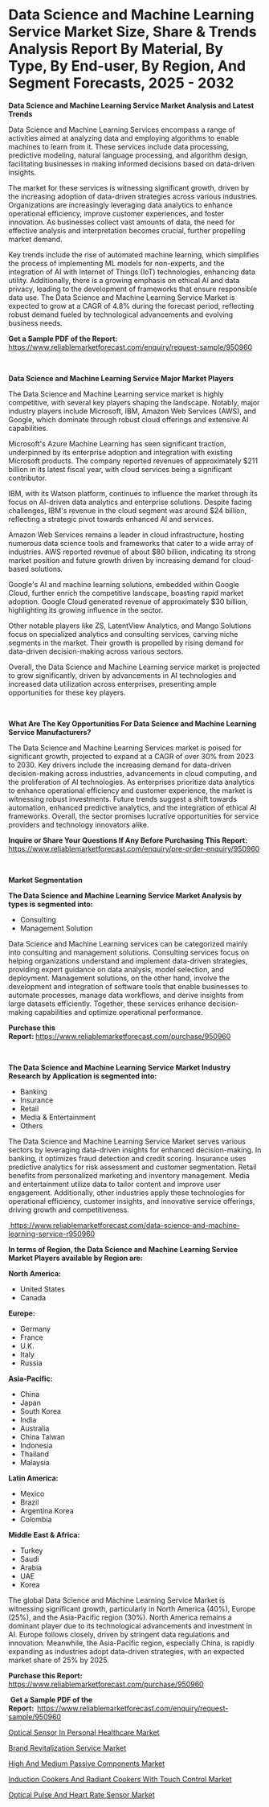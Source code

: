 <p><h1>Data Science and Machine Learning Service Market Size, Share & Trends Analysis Report By Material, By Type, By End-user, By Region, And Segment Forecasts, 2025 - 2032</h1></p><p><strong>Data Science and Machine Learning Service Market Analysis and Latest Trends</strong></p>
<p><p>Data Science and Machine Learning Services encompass a range of activities aimed at analyzing data and employing algorithms to enable machines to learn from it. These services include data processing, predictive modeling, natural language processing, and algorithm design, facilitating businesses in making informed decisions based on data-driven insights.</p><p>The market for these services is witnessing significant growth, driven by the increasing adoption of data-driven strategies across various industries. Organizations are increasingly leveraging data analytics to enhance operational efficiency, improve customer experiences, and foster innovation. As businesses collect vast amounts of data, the need for effective analysis and interpretation becomes crucial, further propelling market demand.</p><p>Key trends include the rise of automated machine learning, which simplifies the process of implementing ML models for non-experts, and the integration of AI with Internet of Things (IoT) technologies, enhancing data utility. Additionally, there is a growing emphasis on ethical AI and data privacy, leading to the development of frameworks that ensure responsible data use. The Data Science and Machine Learning Service Market is expected to grow at a CAGR of 4.8% during the forecast period, reflecting robust demand fueled by technological advancements and evolving business needs.</p></p>
<p><strong>Get a Sample PDF of the Report:&nbsp;</strong> <a href="https://www.reliablemarketforecast.com/enquiry/request-sample/950960?utm_campaign=1108&utm_medium=2&utm_source=Github&utm_content=ia&utm_term=08032025&utm_id=data-science-and-machine-learning-service">https://www.reliablemarketforecast.com/enquiry/request-sample/950960</a></p>
<p>&nbsp;</p>
<p><strong>Data Science and Machine Learning Service Major Market Players</strong></p>
<p><p>The Data Science and Machine Learning service market is highly competitive, with several key players shaping the landscape. Notably, major industry players include Microsoft, IBM, Amazon Web Services (AWS), and Google, which dominate through robust cloud offerings and extensive AI capabilities. </p><p>Microsoft's Azure Machine Learning has seen significant traction, underpinned by its enterprise adoption and integration with existing Microsoft products. The company reported revenues of approximately $211 billion in its latest fiscal year, with cloud services being a significant contributor.</p><p>IBM, with its Watson platform, continues to influence the market through its focus on AI-driven data analytics and enterprise solutions. Despite facing challenges, IBM's revenue in the cloud segment was around $24 billion, reflecting a strategic pivot towards enhanced AI and services.</p><p>Amazon Web Services remains a leader in cloud infrastructure, hosting numerous data science tools and frameworks that cater to a wide array of industries. AWS reported revenue of about $80 billion, indicating its strong market position and future growth driven by increasing demand for cloud-based solutions.</p><p>Google's AI and machine learning solutions, embedded within Google Cloud, further enrich the competitive landscape, boasting rapid market adoption. Google Cloud generated revenue of approximately $30 billion, highlighting its growing influence in the sector.</p><p>Other notable players like ZS, LatentView Analytics, and Mango Solutions focus on specialized analytics and consulting services, carving niche segments in the market. Their growth is propelled by rising demand for data-driven decision-making across various sectors.</p><p>Overall, the Data Science and Machine Learning service market is projected to grow significantly, driven by advancements in AI technologies and increased data utilization across enterprises, presenting ample opportunities for these key players.</p></p>
<p>&nbsp;</p>
<p><strong>What Are The Key Opportunities For Data Science and Machine Learning Service Manufacturers?</strong></p>
<p><p>The Data Science and Machine Learning Services market is poised for significant growth, projected to expand at a CAGR of over 30% from 2023 to 2030. Key drivers include the increasing demand for data-driven decision-making across industries, advancements in cloud computing, and the proliferation of AI technologies. As enterprises prioritize data analytics to enhance operational efficiency and customer experience, the market is witnessing robust investments. Future trends suggest a shift towards automation, enhanced predictive analytics, and the integration of ethical AI frameworks. Overall, the sector promises lucrative opportunities for service providers and technology innovators alike.</p></p>
<p><strong>Inquire or Share Your Questions If Any Before Purchasing This Report:</strong> <a href="https://www.reliablemarketforecast.com/enquiry/pre-order-enquiry/950960?utm_campaign=1108&utm_medium=2&utm_source=Github&utm_content=ia&utm_term=08032025&utm_id=data-science-and-machine-learning-service">https://www.reliablemarketforecast.com/enquiry/pre-order-enquiry/950960</a></p>
<p>&nbsp;</p>
<p><strong>Market Segmentation</strong></p>
<p><strong>The Data Science and Machine Learning Service Market Analysis by types is segmented into:</strong></p>
<p><ul><li>Consulting</li><li>Management Solution</li></ul></p>
<p><p>Data Science and Machine Learning services can be categorized mainly into consulting and management solutions. Consulting services focus on helping organizations understand and implement data-driven strategies, providing expert guidance on data analysis, model selection, and deployment. Management solutions, on the other hand, involve the development and integration of software tools that enable businesses to automate processes, manage data workflows, and derive insights from large datasets efficiently. Together, these services enhance decision-making capabilities and optimize operational performance.</p></p>
<p><strong>Purchase this Report:&nbsp;</strong><a href="https://www.reliablemarketforecast.com/purchase/950960?utm_campaign=1108&utm_medium=2&utm_source=Github&utm_content=ia&utm_term=08032025&utm_id=data-science-and-machine-learning-service">https://www.reliablemarketforecast.com/purchase/950960</a></p>
<p>&nbsp;</p>
<p><strong>The Data Science and Machine Learning Service Market Industry Research by Application is segmented into:</strong></p>
<p><ul><li>Banking</li><li>Insurance</li><li>Retail</li><li>Media & Entertainment</li><li>Others</li></ul></p>
<p><p>The Data Science and Machine Learning Service Market serves various sectors by leveraging data-driven insights for enhanced decision-making. In banking, it optimizes fraud detection and credit scoring. Insurance uses predictive analytics for risk assessment and customer segmentation. Retail benefits from personalized marketing and inventory management. Media and entertainment utilize data to tailor content and improve user engagement. Additionally, other industries apply these technologies for operational efficiency, customer insights, and innovative service offerings, driving growth and competitiveness.</p></p>
<p><a href="https://www.reliablemarketforecast.com/data-science-and-machine-learning-service-r950960?utm_campaign=1108&utm_medium=2&utm_source=Github&utm_content=ia&utm_term=08032025&utm_id=data-science-and-machine-learning-service">&nbsp;https://www.reliablemarketforecast.com/data-science-and-machine-learning-service-r950960</a></p>
<p><strong>In terms of Region, the Data Science and Machine Learning Service Market Players available by Region are:</strong></p>
<p>
    <p> <strong> North America: </strong>
        <ul>
            <li>United States</li>
            <li>Canada</li>
        </ul>
        </p> 
    <p> <strong> Europe: </strong>
        <ul>
            <li>Germany</li>
            <li>France</li>
            <li>U.K.</li>
            <li>Italy</li>
            <li>Russia</li>
        </ul>
        </p> 
    <p> <strong> Asia-Pacific: </strong>
        <ul>
            <li>China</li>
            <li>Japan</li>
            <li>South Korea</li>
            <li>India</li>
            <li>Australia</li>
            <li>China Taiwan</li>
            <li>Indonesia</li>
            <li>Thailand</li>
            <li>Malaysia</li>
        </ul>
        </p> 
    <p> <strong> Latin America: </strong>
        <ul>
            <li>Mexico</li>
            <li>Brazil</li>
            <li>Argentina Korea</li>
            <li>Colombia</li>
        </ul>
        </p> 
    <p> <strong> Middle East & Africa: </strong>
        <ul>
            <li>Turkey</li>
            <li>Saudi</li>
            <li>Arabia</li>
            <li>UAE</li>
            <li>Korea</li>
        </ul>
    </p>
    </p>
<p><p>The global Data Science and Machine Learning Service Market is witnessing significant growth, particularly in North America (40%), Europe (25%), and the Asia-Pacific region (30%). North America remains a dominant player due to its technological advancements and investment in AI. Europe follows closely, driven by stringent data regulations and innovation. Meanwhile, the Asia-Pacific region, especially China, is rapidly expanding as industries adopt data-driven strategies, with an expected market share of 25% by 2025.</p></p>
<p><strong>Purchase this Report: </strong><a href="https://www.reliablemarketforecast.com/purchase/950960?utm_campaign=1108&utm_medium=2&utm_source=Github&utm_content=ia&utm_term=08032025&utm_id=data-science-and-machine-learning-service">https://www.reliablemarketforecast.com/purchase/950960</a></p>
<p>&nbsp;<strong>Get a Sample PDF of the Report:&nbsp;&nbsp;</strong><a href="https://www.reliablemarketforecast.com/enquiry/request-sample/950960?utm_campaign=1108&utm_medium=2&utm_source=Github&utm_content=ia&utm_term=08032025&utm_id=data-science-and-machine-learning-service">https://www.reliablemarketforecast.com/enquiry/request-sample/950960</a></p>
<p><strong></strong></p>
<p><p><a href="https://github.com/yakobotege/Market-Research-Report-List-1/blob/main/optical-sensor-in-personal-healthcare-market.md?utm_campaign=1108&utm_medium=2&utm_source=Github&utm_content=ia&utm_term=08032025&utm_id=data-science-and-machine-learning-service">Optical Sensor In Personal Healthcare Market</a></p><p><a href="https://github.com/heeildannas/Market-Research-Report-List-1/blob/main/brand-revitalization-service-market.md?utm_campaign=1108&utm_medium=2&utm_source=Github&utm_content=ia&utm_term=08032025&utm_id=data-science-and-machine-learning-service">Brand Revitalization Service Market</a></p><p><a href="https://github.com/astadtetcha28/Market-Research-Report-List-1/blob/main/high-and-medium-passive-components-market.md?utm_campaign=1108&utm_medium=2&utm_source=Github&utm_content=ia&utm_term=08032025&utm_id=data-science-and-machine-learning-service">High And Medium Passive Components Market</a></p><p><a href="https://github.com/ertssmelov0/Market-Research-Report-List-1/blob/main/induction-cookers-and-radiant-cookers-with-touch-control-market.md?utm_campaign=1108&utm_medium=2&utm_source=Github&utm_content=ia&utm_term=08032025&utm_id=data-science-and-machine-learning-service">Induction Cookers And Radiant Cookers With Touch Control Market</a></p><p><a href="https://github.com/pupekironim/Market-Research-Report-List-1/blob/main/optical-pulse-and-heart-rate-sensor-market.md?utm_campaign=1108&utm_medium=2&utm_source=Github&utm_content=ia&utm_term=08032025&utm_id=data-science-and-machine-learning-service">Optical Pulse And Heart Rate Sensor Market</a></p></p>